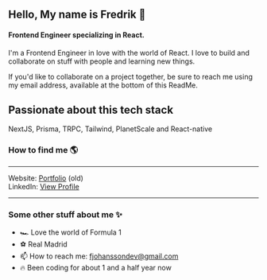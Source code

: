 ## Hello, My name is Fredrik 👋
#### Frontend Engineer specializing in React.

I'm a Frontend Engineer in love with the world of React. I love to build and collaborate on stuff with people and learning new things.

If you'd like to collaborate on a project together, be sure to reach me using my email address, available at the bottom of this ReadMe.

## Passionate about this tech stack

NextJS, Prisma, TRPC, Tailwind, PlanetScale and React-native

### How to find me 🌎

---

Website: [Portfolio](https://www.fjohansson.dev) (old)<br>
LinkedIn: [View Profile](https://www.linkedin.com/in/fredrik-johansson-50494a127/)

---

### Some other stuff about me ✨

- 🏎️  Love the world of Formula 1
- ⚽  Real Madrid
- 📫  How to reach me: fjohanssondev@gmail.com
- 🔥  Been coding for about 1 and a half year now
